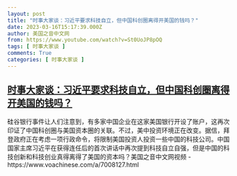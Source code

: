 ```yaml
---
layout: post
title: "时事大家谈：习近平要求科技自立，但中国科创圈离得开美国的钱吗？"
date: 2023-03-16T15:17:39.000Z
author: 美国之音中文网
from: https://www.youtube.com/watch?v=St0UoJP8pOQ
tags: [ 时事大家谈 ]
comments: True
categories: [ 时事大家谈 ]
---
```

<!--1678979859000-->
[时事大家谈：习近平要求科技自立，但中国科创圈离得开美国的钱吗？](https://www.youtube.com/watch?v=St0UoJP8pOQ)
------

<div>
硅谷银行事件让人们注意到，有多家中国企业在这家美国银行开设了账户，这再次印证了中国科创圈与美国资本圈的关联。不过，美中投资环境正在改变。据信，拜登政府正在考虑一项行政命令，将限制美国投资人投资一些中国的科技公司。中国国家主席习近平在获得连任后的首次讲话中再次提到科技自立自强，但是中国的科技创新和科技创业真得离得了美国的资本吗？美国之音中文网视频 - https://www.voachinese.com/a/7008127.html
</div>
